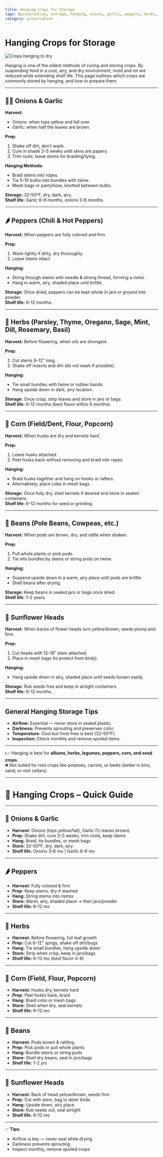 ```yaml
---
title: Hanging Crops for Storage
tags: [preservation, storage, hanging, onions, garlic, peppers, herbs, corn, beans, sunflower]
category: preservation
---
```


# Hanging Crops for Storage

![Crops hanging to dry](preservation/images/hanging_crops.jpg)

Hanging is one of the oldest methods of curing and storing crops. By suspending food in a cool, airy, and dry environment, mold and rot are reduced while extending shelf life. This page outlines which crops are commonly stored by hanging, and how to prepare them.

---

## 🧄🧅 Onions & Garlic

**Harvest:**  
- Onions: when tops yellow and fall over.  
- Garlic: when half the leaves are brown.  

**Prep:**  
1. Shake off dirt, don’t wash.  
2. Cure in shade 2–3 weeks until skins are papery.  
3. Trim roots; leave stems for braiding/tying.  

**Hanging Methods:**  
- Braid stems into ropes.  
- Tie 5–10 bulbs into bundles with twine.  
- Mesh bags or pantyhose, knotted between bulbs.  

**Storage:** 32–50°F, dry, dark, airy.  
**Shelf life:** Garlic 6–9 months, onions 3–6 months.  

---

## 🌶️ Peppers (Chili & Hot Peppers)

**Harvest:** When peppers are fully colored and firm.  

**Prep:**  
1. Wash lightly if dirty, dry thoroughly.  
2. Leave stems intact.  

**Hanging:**  
- String through stems with needle & strong thread, forming a *ristra*.  
- Hang in warm, airy, shaded place until brittle.  

**Storage:** Once dried, peppers can be kept whole in jars or ground into powder.  
**Shelf life:** 6–12 months.  

---

## 🌿 Herbs (Parsley, Thyme, Oregano, Sage, Mint, Dill, Rosemary, Basil)

**Harvest:** Before flowering, when oils are strongest.  

**Prep:**  
1. Cut stems 6–12" long.  
2. Shake off insects and dirt (do not wash if possible).  

**Hanging:**  
- Tie small bundles with twine or rubber bands.  
- Hang upside down in dark, airy location.  

**Storage:** Once crisp, strip leaves and store in jars or bags.  
**Shelf life:** 6–12 months (best flavor within 6 months).  

---

## 🌽 Corn (Field/Dent, Flour, Popcorn)

**Harvest:** When husks are dry and kernels hard.  

**Prep:**  
1. Leave husks attached.  
2. Peel husks back without removing and braid into ropes.  

**Hanging:**  
- Braid husks together and hang on hooks or rafters.  
- Alternatively, place cobs in mesh bags.  

**Storage:** Once fully dry, shell kernels if desired and store in sealed containers.  
**Shelf life:** 6–12 months for seed or grinding.  

---

## 🫘 Beans (Pole Beans, Cowpeas, etc.)

**Harvest:** When pods are brown, dry, and rattle when shaken.  

**Prep:**  
1. Pull whole plants or pick pods.  
2. Tie into bundles by stems or string pods on twine.  

**Hanging:**  
- Suspend upside down in a warm, airy place until pods are brittle.  
- Shell beans after drying.  

**Storage:** Keep beans in sealed jars or bags once dried.  
**Shelf life:** 1–2 years.  

---

## 🌻 Sunflower Heads

**Harvest:** When backs of flower heads turn yellow/brown, seeds plump and firm.  

**Prep:**  
1. Cut heads with 12–18" stem attached.  
2. Place in mesh bags (to protect from birds).  

**Hanging:**  
- Hang upside down in airy, shaded place until seeds loosen easily.  

**Storage:** Rub seeds free and keep in airtight containers.  
**Shelf life:** 6–12 months.  

---

## General Hanging Storage Tips

- **Airflow:** Essential — never store in sealed plastic.  
- **Darkness:** Prevents sprouting and preserves color.  
- **Temperature:** Cool but frost-free is best (32–50°F).  
- **Inspection:** Check monthly and remove spoiled items.  

---

👉 Hanging is best for **alliums, herbs, legumes, peppers, corn, and seed crops.**  
❌ Not suited for root crops like potatoes, carrots, or beets (better in bins, sand, or root cellars).  

---

# 🌾 Hanging Crops – Quick Guide

---

## 🧄 Onions & Garlic  
- **Harvest:** Onions (tops yellow/fall), Garlic (½ leaves brown)  
- **Prep:** Shake dirt, cure 2–3 weeks, trim roots, keep stems  
- **Hang:** Braid, tie bundles, or mesh bags  
- **Store:** 32–50°F, dry, dark, airy  
- **Shelf life:** Onions 3–6 mo | Garlic 6–9 mo  

---

## 🌶️ Peppers  
- **Harvest:** Fully colored & firm  
- **Prep:** Keep stems, dry if washed  
- **Hang:** String stems into *ristras*  
- **Store:** Warm, airy, shaded place → then jars/powder  
- **Shelf life:** 6–12 mo  

---

## 🌿 Herbs  
- **Harvest:** Before flowering, full leaf growth  
- **Prep:** Cut 6–12" sprigs, shake off dirt/bugs  
- **Hang:** Tie small bundles, hang upside down  
- **Store:** Strip when crisp, keep in jars/bags  
- **Shelf life:** 6–12 mo (best flavor in 6)  

---

## 🌽 Corn (Field, Flour, Popcorn)  
- **Harvest:** Husks dry, kernels hard  
- **Prep:** Peel husks back, braid  
- **Hang:** Braid cobs or mesh bags  
- **Store:** Shell when dry, seal kernels  
- **Shelf life:** 6–12 mo  

---

## 🫘 Beans  
- **Harvest:** Pods brown & rattling  
- **Prep:** Pick pods or pull whole plants  
- **Hang:** Bundle stems or string pods  
- **Store:** Shell dry beans, seal in jars/bags  
- **Shelf life:** 1–2 yrs  

---

## 🌻 Sunflower Heads  
- **Harvest:** Back of head yellow/brown, seeds firm  
- **Prep:** Cut with stem, bag to deter birds  
- **Hang:** Upside down, airy place  
- **Store:** Rub seeds out, seal airtight  
- **Shelf life:** 6–12 mo  

---

✅ **Tips:**  
- Airflow is key — never seal while drying  
- Darkness prevents sprouting  
- Inspect monthly, remove spoiled crops  


